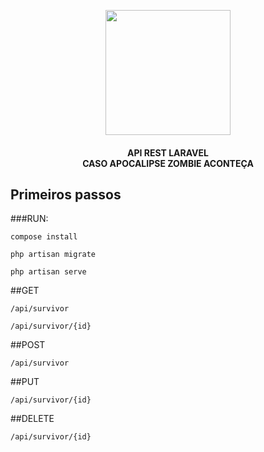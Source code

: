 <p align="center"><a href="https://laravel.com" target="_blank"><img src="https://icons.iconarchive.com/icons/google/noto-emoji-people-stories/1024/10934-man-zombie-icon.png" width="200"></a></p>

<h4 align="center">
API REST LARAVEL <br> CASO APOCALIPSE ZOMBIE ACONTEÇA
</h4>

## Primeiros passos
###RUN:
```
compose install
```
```
php artisan migrate
```
```
php artisan serve
```
##GET
```
/api/survivor
```
```
/api/survivor/{id}
```
##POST
```
/api/survivor
```
##PUT
```
/api/survivor/{id}
```
##DELETE
```
/api/survivor/{id}
```
